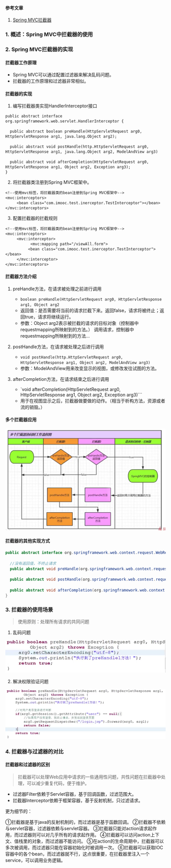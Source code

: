 #### 参考文章

1. [Spring MVC拦截器](http://www.imooc.com/learn/498)


### 1. 概述：Spring MVC中拦截器的使用
### 2. Spring MVC拦截器的实现

#### 拦截器工作原理

- Spring MVC可以通过配置过滤器来解决乱码问题。
- 拦截器的工作原理和过滤器非常相似。

#### 拦截器的实现

1. 编写拦截器类实现HandlerInterceptor接口
```
public abstract interface org.springframework.web.servlet.HandlerInterceptor {

  public abstract boolean preHandle(HttpServletRequest arg0, HttpServletResponse arg1, java.lang.Object arg2);

  public abstract void postHandle(http.HttpServletRequest arg0, HttpServletResponse arg1, java.lang.Object arg2, ModelAndView arg3)

  public abstract void afterCompletion(HttpServletRequest arg0, HttpServletResponse arg1, Object arg2, Exception arg3);
}
```
2. 将拦截器类注册到Spring MVC框架中。
```
<!--使用mvc标签，将拦截器类的bean注册到Spring MVC框架中-->
<mvc:interceptors>
     <bean class="com.imooc.test.inerceptor.TestInterceptor"></bean>
</mvc:interceptors>
```
3. 配置拦截器的拦截规则
```
<!--使用mvc标签，将拦截器类的bean注册到Spring MVC框架中-->
<mvc:interceptors>
     <mvc:interceptor>
           <mvc:mapping path="/viewAll.form">    
          <bean class="com.imooc.test.inerceptor.TestInterceptor"></bean>
     </mvc:interceptor>     
</mvc:interceptors>
```

#### 拦截器方法介绍

1. preHandle方法，在请求被处理之前进行调用
	- `boolean preHandle(HttpServletRequest arg0, HttpServletResponse arg1, Object arg2`
	- 返回值：是否需要将当前的请求拦截下来。返回false，请求将被终止；返回true，请求将继续运行。
	- 参数：Object arg2表示被拦截的请求的目标对象（控制器中requestmapping所映射到的方法。）
调用请求，控制器中requestmapping所映射到的方法...
2. postHandle方法，在请求被处理之后进行调用
	- `void postHandle(http.HttpServletRequest arg0, HttpServletResponse arg1, Object arg2, ModelAndView arg3)`
	- 参数：ModelAndView用来改变显示的视图，或修改发往试图的方法。

3. afterCompletion方法，在请求结束之后进行调用
	- `void afterCompletion(HttpServletRequest arg0, HttpServletResponse arg1, Object arg2, Exception arg3)```
	- 用于在视图显示之后，拦截器做要做的动作。（相当于析构方法，资源或者流的销毁。）

#### 多个拦截器应用

![Image-javaee-springmvc-interceptor-multiinterceptor.png](https://github.com/personajian/newcoder/raw/master/resources/picture/Image-javaee-springmvc-interceptor-multiinterceptor.png)

#### 拦截器的其他实现方式

```java
public abstract interface org.springframework.web.context.request.WebRequestInterceptor {

  //没有返回值，不终止请求
  public abstract void preHandle(org.springframework.web.context.request.WebRequest arg0) throws java.lang.Exception;

  public abstract void postHandle(org.springframework.web.context.request.WebRequest arg0, org.springframework.ui.ModelMap arg1) throws java.lang.Exception;

  public abstract void afterCompletion(org.springframework.web.context.request.WebRequest arg0, java.lang.Exception arg1) throws java.lang.Exception;
}
```

### 3. 拦截器的使用场景

>使用原则：处理所有请求的共同问题

1. 乱码问题
 
![Image-javaee-springmvc-interceptor-encoding.png](https://github.com/personajian/newcoder/raw/master/resources/picture/Image-javaee-springmvc-interceptor-encoding.png)

2. 解决权限验证问题

![Image-javaee-springmvc-interceptor-role.png](https://github.com/personajian/newcoder/raw/master/resources/picture/Image-javaee-springmvc-interceptor-role.png)


### 4. 拦截器与过滤器的对比

#### 拦截器和过滤器的区别

>拦截器可以处理Web应用中请求的一些通用性问题，共性问题在拦截器中处理，可以减少重复代码，便于维护。

- 过滤器Filter依赖于Servlet容器，基于回调函数，过滤范围大。
- 拦截器Interceptor依赖于框架容器，基于反射机制，只过滤请求。


更为细节的：

①拦截器是基于java的反射机制的，而过滤器是基于函数回调。
②拦截器不依赖与servlet容器，过滤器依赖与servlet容器。
③拦截器只能对action请求起作用，而过滤器则可以对几乎所有的请求起作用。
④拦截器可以访问action上下文、值栈里的对象，而过滤器不能访问。
⑤在action的生命周期中，拦截器可以多次被调用，而过滤器只能在容器初始化时被调用一次。
⑥拦截器可以获取IOC容器中的各个bean，而过滤器就不行，这点很重要，在拦截器里注入一个service，可以调用业务逻辑。


